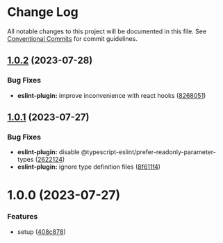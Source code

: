 # Change Log

All notable changes to this project will be documented in this file.
See [Conventional Commits](https://conventionalcommits.org) for commit guidelines.

## [1.0.2](https://github.com/mozisan/eslint-plugin/compare/@mozisan/eslint-plugin@1.0.1...@mozisan/eslint-plugin@1.0.2) (2023-07-28)

### Bug Fixes

* **eslint-plugin:** improve inconvenience with react hooks ([8268051](https://github.com/mozisan/eslint-plugin/commit/8268051cd1375f34bf18eed5d93096d52f20cc33))

## [1.0.1](https://github.com/mozisan/eslint-plugin/compare/@mozisan/eslint-plugin@1.0.0...@mozisan/eslint-plugin@1.0.1) (2023-07-27)

### Bug Fixes

* **eslint-plugin:** disable @typescript-eslint/prefer-readonly-parameter-types ([2622124](https://github.com/mozisan/eslint-plugin/commit/2622124bddcfe82600295cc9bccca492c521607c))
* **eslint-plugin:** ignore type definition files ([8f611f4](https://github.com/mozisan/eslint-plugin/commit/8f611f4fa3ccdc1d24c3efdf226f03eb24670140))

# 1.0.0 (2023-07-27)

### Features

* setup ([408c878](https://github.com/mozisan/eslint-plugin/commit/408c878cecb3aca452910dc421a5335a5fa3a43f))
